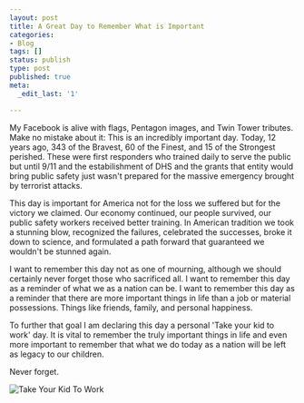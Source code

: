 ```yaml
---
layout: post
title: A Great Day to Remember What is Important
categories:
- Blog
tags: []
status: publish
type: post
published: true
meta:
  _edit_last: '1'

---
```


My Facebook is alive with flags, Pentagon images, and Twin Tower tributes. Make no mistake about it: This is an incredibly important day. Today, 12 years ago, 343 of the Bravest, 60 of the Finest, and 15 of the Strongest perished. These were first responders who trained daily to serve the public but until 9/11 and the estabilishment of DHS and the grants that entity would bring public safety just wasn't prepared for the massive emergency brought by terrorist attacks.

This day is important for America not for the loss we suffered but for the victory we claimed. Our economy continued, our people survived, our public safety workers received better training. In American tradition we took a stunning blow, recognized the failures, celebrated the successes, broke it down to science, and formulated a path forward that guaranteed we wouldn't be stunned again. 

I want to remember this day not as one of mourning, although we should certainly never forget those who sacrificed all. I want to remember this day as a reminder of what we as a nation can be. I want to remember this day as a reminder that there are more important things in life than a job or material possessions. Things like friends, family, and personal happiness. 

To further that goal I am declaring this day a personal 'Take your kid to work' day. It is vital to remember the truly important things in life and even more important to remember that what we do today as a nation will be left as legacy to our children.

Never forget.

![Take Your Kid To Work](http://data.brooksgarrett.com/images/take_your_kid_to_work.jpg)

